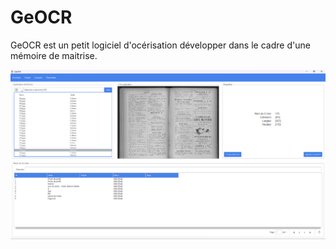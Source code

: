 # GeOCR
GeOCR est un petit logiciel d'océrisation développer dans le cadre d'une mémoire de maitrise. 

![img.png](img.png)